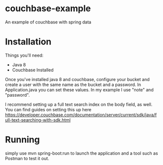 # couchbase-example
An example of couchbase with spring data

# Installation
Things you'll need:

* Java 8
* Couchbase Installed

Once you've installed java 8 and couchbase, configure your bucket and create a user with the same name as the bucket and a password. In Application.java you can set these values. In my example I use "note" and "password".

I recommend setting up a full text search index on the body field, as well. You can find guides on setting this up here https://developer.couchbase.com/documentation/server/current/sdk/java/full-text-searching-with-sdk.html

# Running

simply use mvn spring-boot:run to launch the application and a tool such as Postman to test it out.
